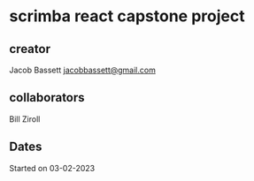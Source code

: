# scrimba react capstone project

## creator
Jacob Bassett
jacobbassett@gmail.com

## collaborators
Bill Ziroll

## Dates
Started on 03-02-2023